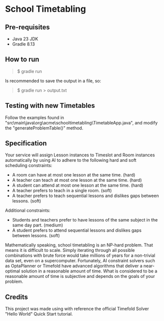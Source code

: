 # School Timetabling

## Pre-requisites
- Java 23 JDK
- Gradle 8.13

## How to run
>$ gradle run

Is recommended to save the output in a file, so:

>$ gradle run > output.txt

## Testing with new Timetables
Follow the examples found in "src\main\java\org\acme\schooltimetabling\TimetableApp.java", and modify the "generateProblemTable()" method.

## Specification
Your service will assign Lesson instances to Timeslot and Room instances automatically by using AI to adhere to the following hard and soft scheduling constraints:

- A room can have at most one lesson at the same time. (hard)
- A teacher can teach at most one lesson at the same time. (hard)
- A student can attend at most one lesson at the same time. (hard)
- A teacher prefers to teach in a single room. (soft)
- A teacher prefers to teach sequential lessons and dislikes gaps between lessons. (soft)

Additional constraints:
- Students and teachers prefer to have lessons of the same subject in the same day part. (medium)
- A student prefers to attend sequential lessons and dislikes gaps between lessons. (soft)

Mathematically speaking, school timetabling is an NP-hard problem. That means it is difficult to scale. Simply iterating through all possible combinations with brute force would take millions of years for a non-trivial data set, even on a supercomputer. Fortunately, AI constraint solvers such as OptaPlanner or Timefold have advanced algorithms that deliver a near-optimal solution in a reasonable amount of time. What is considered to be a reasonable amount of time is subjective and depends on the goals of your problem.

## Credits
This project was made using with reference the official Timefold Solver "Hello World" Quick Start tutorial.

